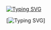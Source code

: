 [![Typing SVG](https://readme-typing-svg.demolab.com?font=Fira+Code&pause=1000&color=611FF7&width=435&lines=MUHIB-143%F0%9F%8C%BA;Script%F0%9F%92%9A;Follow+My+GitHub%F0%9F%A5%B0;Thank+You%E2%9D%A4%EF%B8%8F)](https://git.io/typing-svg)

[![Typing SVG](hello)]
